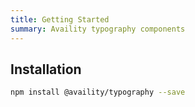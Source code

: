 ```yaml
---
title: Getting Started
summary: Availity typography components
---
```


## Installation

```bash
npm install @availity/typography --save
```
